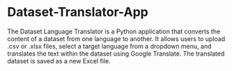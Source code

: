 # Dataset-Translator-App
The Dataset Language Translator is a Python application that converts the content of a dataset from one language to another. It allows users to upload .csv or .xlsx files, select a target language from a dropdown menu, and translates the text within the dataset using Google Translate. The translated dataset is saved as a new Excel file.
